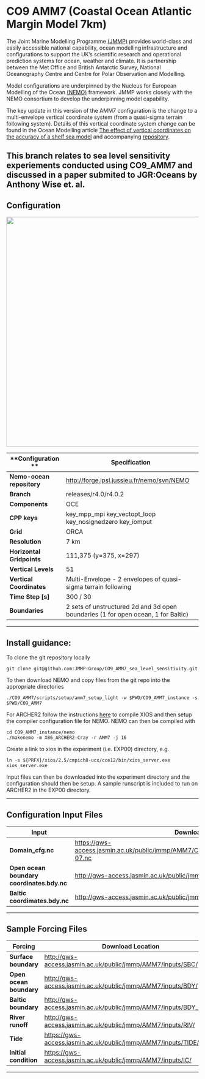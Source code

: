 # CO9 AMM7 (Coastal Ocean Atlantic Margin Model 7km) 

The Joint Marine Modelling Programme [(JMMP)](https://www.metoffice.gov.uk/research/approach/collaboration/joint-marine-modelling-programme) provides world-class and easily accessible national capability, ocean modelling infrastructure and configurations to support the UK’s scientific research and operational prediction systems for ocean, weather and climate. It is partnership between the Met Office and British Antarctic Survey, National Oceanography Centre and Centre for Polar Observation and Modelling.

Model configurations are underpinned by the Nucleus for European Modelling of the Ocean [(NEMO)](https://www.nemo-ocean.eu) framework. JMMP works closely with the NEMO consortium to develop the underpinning model capability. 

The key update in this version of the AMM7 configuration is the change to a multi-envelope vertical coordinate system (from a quasi-sigma terrain following system). Details of this vertical coordinate system change can be found in the Ocean Modelling article [The effect of vertical coordinates on the accuracy of a shelf sea model](https://doi.org/10.1016/j.ocemod.2021.101935) and accompanying [repository](https://zenodo.org/badge/latestdoi/235544712). 

This branch relates to sea level sensitivity experiements conducted using CO9_AMM7 and discussed in a paper submited to JGR:Oceans by Anthony Wise et. al.
---

## Configuration
<p align="center">
<img src="https://gws-access.jasmin.ac.uk/public/jmmp_collab/AMM7/CO9_repo/CO9_AMM7_domain_bathy.jpg" width="600" >
</p>

|  **Configuration ** | **Specification** |
|-------------- | -------------- |
| **Nemo-ocean repository** | http://forge.ipsl.jussieu.fr/nemo/svn/NEMO |
| **Branch** | releases/r4.0/r4.0.2 |
| **Components** | OCE |
| **CPP keys** | key_mpp_mpi key_vectopt_loop key_nosignedzero key_iomput |
| **Grid** | ORCA |
| **Resolution** | 7 km |
| **Horizontal Gridpoints** | 111,375 (y=375, x=297) |
| **Vertical Levels** | 51 |
| **Vertical Coordinates** | Multi-Envelope - 2 envelopes of quasi-sigma terrain following |
| **Time Step [s]** | 300 / 30 |
| **Boundaries** | 2 sets of unstructured 2d and 3d open boundaries (1 for open ocean, 1 for Baltic) |

---

## Install guidance:

To clone the git repository locally
```
git clone git@github.com:JMMP-Group/CO9_AMM7_sea_level_sensitivity.git
```

To then download NEMO and copy files from the git repo into the appropriate directories 
```
./CO9_AMM7/scripts/setup/amm7_setup_light -w $PWD/CO9_AMM7_instance -s $PWD/CO9_AMM7
```

For ARCHER2 follow the instructions [here](https://github.com/hpc-uk/build-instructions/tree/main/apps/NEMO) to compile XIOS and then setup the compiler configuration file for NEMO.
NEMO can then be compiled with
```
cd CO9_AMM7_instance/nemo
./makenemo -m X86_ARCHER2-Cray -r AMM7 -j 16
```

Create a link to xios in the experiment (i.e. EXP00) directory, e.g.
```
ln -s ${PRFX}/xios/2.5/cmpich8-ucx/cce12/bin/xios_server.exe xios_server.exe
```
Input files can then be downloaded into the experiment directory  and the configuration should then be setup. A sample runscript is included to run on ARCHER2 in the EXP00 directory.

---

## Configuration Input Files

|  **Input** | **Download Location** |
|-------------- | -------------- |
| **Domain_cfg.nc** | https://gws-access.jasmin.ac.uk/public/jmmp/AMM7/CO9_repo/domain_cfg_co9amm7_MEsL51r10-07.nc |
| **Open ocean boundary coordinates.bdy.nc** | http://gws-access.jasmin.ac.uk/public/jmmp/AMM7/grid/coordinates.bdy.nc |
| **Baltic coordimates.bdy.nc** | http://gws-access.jasmin.ac.uk/public/jmmp/AMM7/grid/coordinates.skagbdy.nc |

---

## Sample Forcing Files

| **Forcing** | **Download Location** |
|-------------- | ------------------|
| **Surface boundary** | http://gws-access.jasmin.ac.uk/public/jmmp/AMM7/inputs/SBC/ |
| **Open ocean boundary** | http://gws-access.jasmin.ac.uk/public/jmmp/AMM7/inputs/BDY/ |
| **Baltic boundary** | http://gws-access.jasmin.ac.uk/public/jmmp/AMM7/inputs/BDY_SKAG/ |
| **River runoff** | http://gws-access.jasmin.ac.uk/public/jmmp/AMM7/inputs/RIV/ |
| **Tide** | https://gws-access.jasmin.ac.uk/public/jmmp/AMM7/inputs/TIDE/ |
| **Initial condition** | https://gws-access.jasmin.ac.uk/public/jmmp/AMM7/inputs/IC/ |

---
